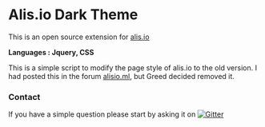# Alis.io Dark Theme
This is an open source extension for [alis.io](http://alis.io/)<br/>

**Languages : Jquery, CSS**

This is a simple script to modify the page style of alis.io to the old version.
I had posted this in the forum [alisio.ml](http://aforum.tk/), but Greed decided removed it.
 
### Contact

If you have a simple question please start by asking it on [![Gitter](https://badges.gitter.im/Join%20Chat.svg)](https://gitter.im/miyakedev/alis.io-dark-theme)
